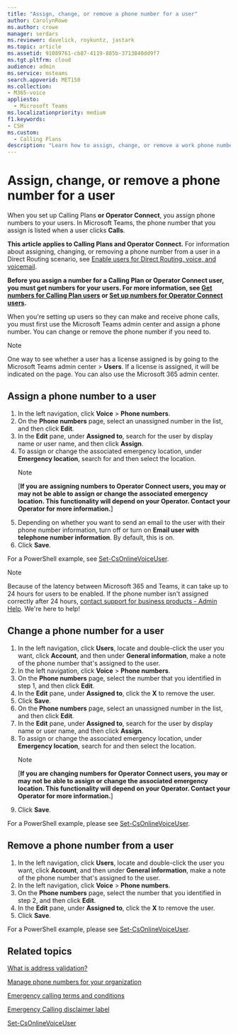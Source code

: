 ```yaml
---
title: "Assign, change, or remove a phone number for a user"
author: CarolynRowe
ms.author: crowe
manager: serdars
ms.reviewer: davelick, roykuntz, jastark
ms.topic: article
ms.assetid: 91089761-cb87-4119-885b-3713840dd9f7
ms.tgt.pltfrm: cloud
audience: admin
ms.service: msteams
search.appverid: MET150
ms.collection: 
- M365-voice
appliesto: 
  - Microsoft Teams
ms.localizationpriority: medium
f1.keywords:
- CSH
ms.custom: 
  - Calling Plans
description: "Learn how to assign, change, or remove a work phone number for your Teams users so outside businesses and clients can call in."
---
```


# Assign, change, or remove a phone number for a user

When you set up Calling Plans **or Operator Connect**, you assign phone numbers to your users. In Microsoft Teams, the phone number that you assign is listed when a user clicks **Calls**. 

**This article applies to Calling Plans and Operator Connect.** For information about assigning, changing, or removing a phone number from a user in a Direct Routing scenario, see [Enable users for Direct Routing, voice, and voicemail](./direct-routing-enable-users.md).

**Before you assign a number for a Calling Plan or Operator Connect user, you must get numbers for your users. For more information, see [Get numbers for Calling Plan users](getting-phone-numbers-for-your-users.md) or [Set up numbers for Operator Connect users](operator-connect-configure.md#set-up-phone-numbers).**

When you're setting up users so they can make and receive phone calls, you must first use the Microsoft Teams admin center and assign a phone number. You can change or remove the phone number if you need to.
  
> [!NOTE]
> One way to see whether a user has a license assigned is by going to the Microsoft Teams admin center > **Users**. If a license is assigned, it will be indicated on the page.  You can also use the Microsoft 365 admin center.
  
## Assign a phone number to a user
    
1. In the left navigation, click **Voice** > **Phone numbers**.
2. On the **Phone numbers** page, select an unassigned number in the list, and then click **Edit**.  
3. In the **Edit** pane, under **Assigned to**, search for the user by display name or user name, and then click **Assign**.
4. To assign or change the associated emergency location, under **Emergency location**, search for and then select the location.
   > [!NOTE]
   > [**If you are assigning numbers to Operator Connect users, you may or may not be able to assign or change the associated emergency location. This functionality will depend on your Operator. Contact your Operator for more information.**]
5. Depending on whether you want to send an email to the user with their phone number information, turn off or turn on **Email user with telephone number information**. By default, this is on. 
6. Click **Save**.

For a PowerShell example, see [Set-CsOnlineVoiceUser](/powershell/module/skype/set-csonlinevoiceuser).

> [!NOTE]
> Because of the latency between Microsoft 365 and Teams, it can take up to 24 hours for users to be enabled. If the phone number isn't assigned correctly after 24 hours, [contact support for business products - Admin Help](/microsoft-365/admin/contact-support-for-business-products). We're here to help!

  
## Change a phone number for a user
    
1. In the left navigation, click **Users**, locate and double-click the user you want, click **Account**, and then under **General information**, make a note of the phone number that's assigned to the user.
2. In the left navigation, click **Voice** > **Phone numbers**.
3. On the **Phone numbers** page, select the number that you identified in step 1, and then click **Edit**.  
4. In the **Edit** pane, under **Assigned to**, click the **X** to remove the user.
5. Click **Save**.
6. On the **Phone numbers** page, select an unassigned number in the list, and then click **Edit**.  
7. In the **Edit** pane, under **Assigned to**, search for the user by display name or user name, and then click **Assign**.
8. To assign or change the associated emergency location, under **Emergency location**, search for and then select the location.
      > [!NOTE]
   > [**If you are changing numbers for Operator Connect users, you may or may not be able to assign or change the associated emergency location. This functionality will depend on your Operator. Contact your Operator for more information.**]
9. Click **Save**.

For a PowerShell example, please see [Set-CsOnlineVoiceUser](/powershell/module/skype/set-csonlinevoiceuser).

## Remove a phone number from a user

1. In the left navigation, click **Users**, locate and double-click the user you want, click **Account**, and then under **General information**, make a note of the phone number that's assigned to the user.
2. In the left navigation, click **Voice** > **Phone numbers**.
3. On the **Phone numbers** page, select the number that you identified in step 2, and then click **Edit**.  
4. In the **Edit** pane, under **Assigned to**, click the **X** to remove the user.
5. Click **Save**.

For a PowerShell example, please see [Set-CsOnlineVoiceUser](/powershell/module/skype/set-csonlinevoiceuser).

## Related topics

[What is address validation?](/skypeforbusiness/what-are-calling-plans-in-office-365/what-is-address-validation)

[Manage phone numbers for your organization](/microsoftteams/manage-phone-numbers-for-your-organization)

[Emergency calling terms and conditions](./emergency-calling-terms-and-conditions.md)

[Emergency Calling disclaimer label](https://github.com/MicrosoftDocs/OfficeDocs-SkypeForBusiness/blob/live/Teams/downloads/emergency-calling/emergency-calling-label-(en-us)-(v.1.0).zip?raw=true)

[Set-CsOnlineVoiceUser](/powershell/module/skype/set-csonlinevoiceuser)

